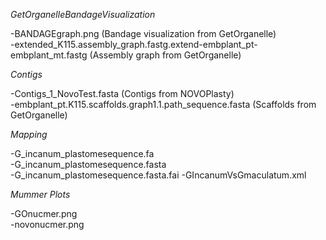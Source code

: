 *GetOrganelleBandageVisualization*

-BANDAGEgraph.png (Bandage visualization from GetOrganelle)  
-extended_K115.assembly_graph.fastg.extend-embplant_pt-embplant_mt.fastg (Assembly graph from GetOrganelle)  

*Contigs*

-Contigs_1_NovoTest.fasta (Contigs from NOVOPlasty)  
-embplant_pt.K115.scaffolds.graph1.1.path_sequence.fasta (Scaffolds from GetOrganelle)  

*Mapping*

-G_incanum_plastomesequence.fa  
-G_incanum_plastomesequence.fasta  
-G_incanum_plastomesequence.fasta.fai 
-GIncanumVsGmaculatum.xml

*Mummer Plots*

-GOnucmer.png  
-novonucmer.png   
